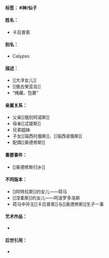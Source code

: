 #### 标签： #神/仙子
#### 姓名：
- 卡吕普索
#### 别名：
- Calypso
#### 描述：
- [[大洋女儿]]
- [[俄古癸亚岛]]
- “掩藏、包裹”
#### 亲属关系：
- 父亲[[俄刻阿诺斯]]
- 母亲[[忒堤斯]]
- 兄弟姐妹
- 子女[[瑙西托俄斯]]、[[瑙西诺俄斯]]
- 配偶[[奥德修斯]]
#### 重要事件：
- [[奥德修斯归乡]]
#### 不同版本：
- [[阿特拉斯]]的女儿——荷马
- [[涅柔斯]]的女儿——阿波罗多洛斯
- 荷马中并无[[卡吕普索]]与[[奥德修斯]]生子一事
#### 艺术作品：
- 
#### 后世引用：
- 